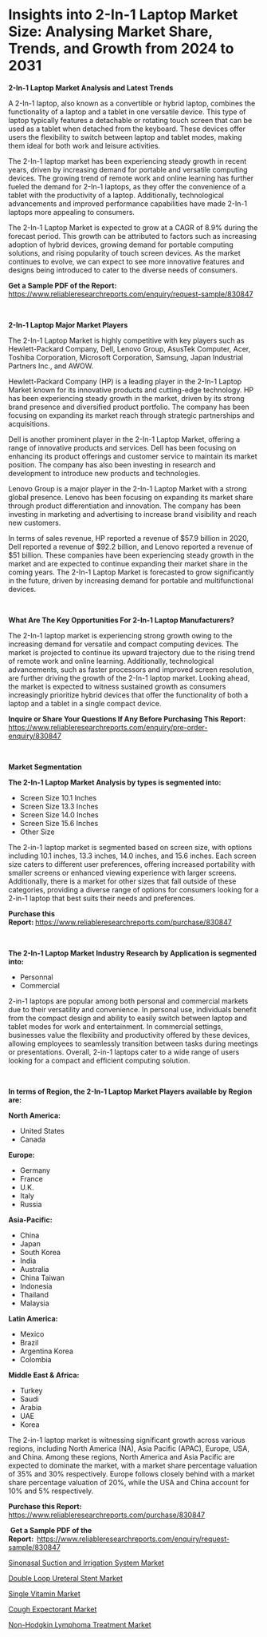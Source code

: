 <p><h1>Insights into 2-In-1 Laptop Market Size: Analysing Market Share, Trends, and Growth from 2024 to 2031</h1></p><p><strong>2-In-1 Laptop Market Analysis and Latest Trends</strong></p>
<p><p>A 2-In-1 laptop, also known as a convertible or hybrid laptop, combines the functionality of a laptop and a tablet in one versatile device. This type of laptop typically features a detachable or rotating touch screen that can be used as a tablet when detached from the keyboard. These devices offer users the flexibility to switch between laptop and tablet modes, making them ideal for both work and leisure activities.</p><p>The 2-In-1 laptop market has been experiencing steady growth in recent years, driven by increasing demand for portable and versatile computing devices. The growing trend of remote work and online learning has further fueled the demand for 2-In-1 laptops, as they offer the convenience of a tablet with the productivity of a laptop. Additionally, technological advancements and improved performance capabilities have made 2-In-1 laptops more appealing to consumers.</p><p>The 2-In-1 Laptop Market is expected to grow at a CAGR of 8.9% during the forecast period. This growth can be attributed to factors such as increasing adoption of hybrid devices, growing demand for portable computing solutions, and rising popularity of touch screen devices. As the market continues to evolve, we can expect to see more innovative features and designs being introduced to cater to the diverse needs of consumers.</p></p>
<p><strong>Get a Sample PDF of the Report:&nbsp;</strong> <a href="https://www.reliableresearchreports.com/enquiry/request-sample/830847">https://www.reliableresearchreports.com/enquiry/request-sample/830847</a></p>
<p>&nbsp;</p>
<p><strong>2-In-1 Laptop Major Market Players</strong></p>
<p><p>The 2-In-1 Laptop Market is highly competitive with key players such as Hewlett-Packard Company, Dell, Lenovo Group, AsusTek Computer, Acer, Toshiba Corporation, Microsoft Corporation, Samsung, Japan Industrial Partners Inc., and AWOW.</p><p>Hewlett-Packard Company (HP) is a leading player in the 2-In-1 Laptop Market known for its innovative products and cutting-edge technology. HP has been experiencing steady growth in the market, driven by its strong brand presence and diversified product portfolio. The company has been focusing on expanding its market reach through strategic partnerships and acquisitions.</p><p>Dell is another prominent player in the 2-In-1 Laptop Market, offering a range of innovative products and services. Dell has been focusing on enhancing its product offerings and customer service to maintain its market position. The company has also been investing in research and development to introduce new products and technologies.</p><p>Lenovo Group is a major player in the 2-In-1 Laptop Market with a strong global presence. Lenovo has been focusing on expanding its market share through product differentiation and innovation. The company has been investing in marketing and advertising to increase brand visibility and reach new customers.</p><p>In terms of sales revenue, HP reported a revenue of $57.9 billion in 2020, Dell reported a revenue of $92.2 billion, and Lenovo reported a revenue of $51 billion. These companies have been experiencing steady growth in the market and are expected to continue expanding their market share in the coming years. The 2-In-1 Laptop Market is forecasted to grow significantly in the future, driven by increasing demand for portable and multifunctional devices.</p></p>
<p>&nbsp;</p>
<p><strong>What Are The Key Opportunities For 2-In-1 Laptop Manufacturers?</strong></p>
<p><p>The 2-In-1 laptop market is experiencing strong growth owing to the increasing demand for versatile and compact computing devices. The market is projected to continue its upward trajectory due to the rising trend of remote work and online learning. Additionally, technological advancements, such as faster processors and improved screen resolution, are further driving the growth of the 2-In-1 laptop market. Looking ahead, the market is expected to witness sustained growth as consumers increasingly prioritize hybrid devices that offer the functionality of both a laptop and a tablet in a single compact device.</p></p>
<p><strong>Inquire or Share Your Questions If Any Before Purchasing This Report:</strong> <a href="https://www.reliableresearchreports.com/enquiry/pre-order-enquiry/830847">https://www.reliableresearchreports.com/enquiry/pre-order-enquiry/830847</a></p>
<p>&nbsp;</p>
<p><strong>Market Segmentation</strong></p>
<p><strong>The 2-In-1 Laptop Market Analysis by types is segmented into:</strong></p>
<p><ul><li>Screen Size 10.1 Inches</li><li>Screen Size 13.3 Inches</li><li>Screen Size 14.0 Inches</li><li>Screen Size 15.6 Inches</li><li>Other Size</li></ul></p>
<p><p>The 2-in-1 laptop market is segmented based on screen size, with options including 10.1 inches, 13.3 inches, 14.0 inches, and 15.6 inches. Each screen size caters to different user preferences, offering increased portability with smaller screens or enhanced viewing experience with larger screens. Additionally, there is a market for other sizes that fall outside of these categories, providing a diverse range of options for consumers looking for a 2-in-1 laptop that best suits their needs and preferences.</p></p>
<p><strong>Purchase this Report:&nbsp;</strong><a href="https://www.reliableresearchreports.com/purchase/830847">https://www.reliableresearchreports.com/purchase/830847</a></p>
<p>&nbsp;</p>
<p><strong>The 2-In-1 Laptop Market Industry Research by Application is segmented into:</strong></p>
<p><ul><li>Personnal</li><li>Commercial</li></ul></p>
<p><p>2-in-1 laptops are popular among both personal and commercial markets due to their versatility and convenience. In personal use, individuals benefit from the compact design and ability to easily switch between laptop and tablet modes for work and entertainment. In commercial settings, businesses value the flexibility and productivity offered by these devices, allowing employees to seamlessly transition between tasks during meetings or presentations. Overall, 2-in-1 laptops cater to a wide range of users looking for a compact and efficient computing solution.</p></p>
<p>&nbsp;</p>
<p><strong>In terms of Region, the 2-In-1 Laptop Market Players available by Region are:</strong></p>
<p>
    <p> <strong> North America: </strong>
        <ul>
            <li>United States</li>
            <li>Canada</li>
        </ul>
        </p> 
    <p> <strong> Europe: </strong>
        <ul>
            <li>Germany</li>
            <li>France</li>
            <li>U.K.</li>
            <li>Italy</li>
            <li>Russia</li>
        </ul>
        </p> 
    <p> <strong> Asia-Pacific: </strong>
        <ul>
            <li>China</li>
            <li>Japan</li>
            <li>South Korea</li>
            <li>India</li>
            <li>Australia</li>
            <li>China Taiwan</li>
            <li>Indonesia</li>
            <li>Thailand</li>
            <li>Malaysia</li>
        </ul>
        </p> 
    <p> <strong> Latin America: </strong>
        <ul>
            <li>Mexico</li>
            <li>Brazil</li>
            <li>Argentina Korea</li>
            <li>Colombia</li>
        </ul>
        </p> 
    <p> <strong> Middle East & Africa: </strong>
        <ul>
            <li>Turkey</li>
            <li>Saudi</li>
            <li>Arabia</li>
            <li>UAE</li>
            <li>Korea</li>
        </ul>
    </p>
    </p>
<p><p>The 2-in-1 laptop market is witnessing significant growth across various regions, including North America (NA), Asia Pacific (APAC), Europe, USA, and China. Among these regions, North America and Asia Pacific are expected to dominate the market, with a market share percentage valuation of 35% and 30% respectively. Europe follows closely behind with a market share percentage valuation of 20%, while the USA and China account for 10% and 5% respectively.</p></p>
<p><strong>Purchase this Report: </strong><a href="https://www.reliableresearchreports.com/purchase/830847">https://www.reliableresearchreports.com/purchase/830847</a></p>
<p>&nbsp;<strong>Get a Sample PDF of the Report:&nbsp;&nbsp;</strong><a href="https://www.reliableresearchreports.com/enquiry/request-sample/830847">https://www.reliableresearchreports.com/enquiry/request-sample/830847</a></p>
<p><strong></strong></p>
<p><p><a href="https://issuu.com/reportprime-2/docs/sinonasal-suction-and-irrigation-system-market-siz">Sinonasal Suction and Irrigation System Market</a></p><p><a href="https://issuu.com/reportprime-2/docs/double-loop-ureteral-stent-market-size-2030.pptx">Double Loop Ureteral Stent Market</a></p><p><a href="https://medium.com/@cathymaggio/single-vitamin-market-insight-market-trends-growth-forecasted-from-2024-to-2031-1ca30947c8b1">Single Vitamin Market</a></p><p><a href="https://medium.com/@cathymaggio/cough-expectorant-market-share-evolution-and-market-growth-trends-2024-2031-f0a4a9dbabcc">Cough Expectorant Market</a></p><p><a href="https://medium.com/@pierstaylor668/non-hodgkin-lymphoma-treatment-market-size-reveals-the-best-marketing-channels-in-global-industry-09b982200433">Non-Hodgkin Lymphoma Treatment Market</a></p></p>